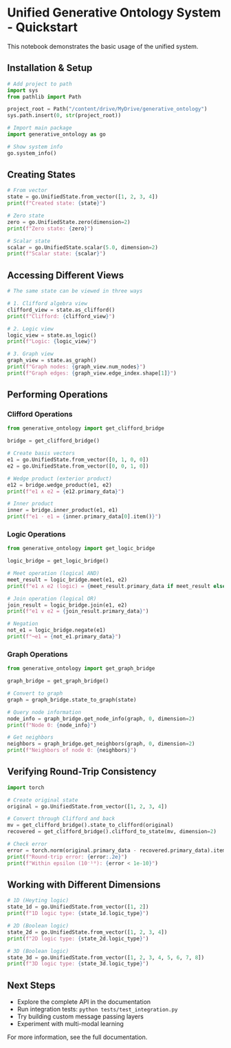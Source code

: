 # Unified Generative Ontology System - Quickstart

This notebook demonstrates the basic usage of the unified system.

## Installation & Setup

```python
# Add project to path
import sys
from pathlib import Path

project_root = Path("/content/drive/MyDrive/generative_ontology")
sys.path.insert(0, str(project_root))

# Import main package
import generative_ontology as go

# Show system info
go.system_info()
```

## Creating States

```python
# From vector
state = go.UnifiedState.from_vector([1, 2, 3, 4])
print(f"Created state: {state}")

# Zero state
zero = go.UnifiedState.zero(dimension=2)
print(f"Zero state: {zero}")

# Scalar state
scalar = go.UnifiedState.scalar(5.0, dimension=2)
print(f"Scalar state: {scalar}")
```

## Accessing Different Views

```python
# The same state can be viewed in three ways

# 1. Clifford algebra view
clifford_view = state.as_clifford()
print(f"Clifford: {clifford_view}")

# 2. Logic view
logic_view = state.as_logic()
print(f"Logic: {logic_view}")

# 3. Graph view
graph_view = state.as_graph()
print(f"Graph nodes: {graph_view.num_nodes}")
print(f"Graph edges: {graph_view.edge_index.shape[1]}")
```

## Performing Operations

### Clifford Operations

```python
from generative_ontology import get_clifford_bridge

bridge = get_clifford_bridge()

# Create basis vectors
e1 = go.UnifiedState.from_vector([0, 1, 0, 0])
e2 = go.UnifiedState.from_vector([0, 0, 1, 0])

# Wedge product (exterior product)
e12 = bridge.wedge_product(e1, e2)
print(f"e1 ∧ e2 = {e12.primary_data}")

# Inner product
inner = bridge.inner_product(e1, e1)
print(f"e1 · e1 = {inner.primary_data[0].item()}")
```

### Logic Operations

```python
from generative_ontology import get_logic_bridge

logic_bridge = get_logic_bridge()

# Meet operation (logical AND)
meet_result = logic_bridge.meet(e1, e2)
print(f"e1 ∧ e2 (logic) = {meet_result.primary_data if meet_result else None}")

# Join operation (logical OR)
join_result = logic_bridge.join(e1, e2)
print(f"e1 ∨ e2 = {join_result.primary_data}")

# Negation
not_e1 = logic_bridge.negate(e1)
print(f"¬e1 = {not_e1.primary_data}")
```

### Graph Operations

```python
from generative_ontology import get_graph_bridge

graph_bridge = get_graph_bridge()

# Convert to graph
graph = graph_bridge.state_to_graph(state)

# Query node information
node_info = graph_bridge.get_node_info(graph, 0, dimension=2)
print(f"Node 0: {node_info}")

# Get neighbors
neighbors = graph_bridge.get_neighbors(graph, 0, dimension=2)
print(f"Neighbors of node 0: {neighbors}")
```

## Verifying Round-Trip Consistency

```python
import torch

# Create original state
original = go.UnifiedState.from_vector([1, 2, 3, 4])

# Convert through Clifford and back
mv = get_clifford_bridge().state_to_clifford(original)
recovered = get_clifford_bridge().clifford_to_state(mv, dimension=2)

# Check error
error = torch.norm(original.primary_data - recovered.primary_data).item()
print(f"Round-trip error: {error:.2e}")
print(f"Within epsilon (10⁻¹⁰): {error < 1e-10}")
```

## Working with Different Dimensions

```python
# 1D (Heyting logic)
state_1d = go.UnifiedState.from_vector([1, 2])
print(f"1D logic type: {state_1d.logic_type}")

# 2D (Boolean logic)
state_2d = go.UnifiedState.from_vector([1, 2, 3, 4])
print(f"2D logic type: {state_2d.logic_type}")

# 3D (Boolean logic)
state_3d = go.UnifiedState.from_vector([1, 2, 3, 4, 5, 6, 7, 8])
print(f"3D logic type: {state_3d.logic_type}")
```

## Next Steps

- Explore the complete API in the documentation
- Run integration tests: `python tests/test_integration.py`
- Try building custom message passing layers
- Experiment with multi-modal learning

For more information, see the full documentation.
